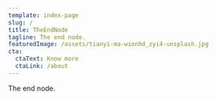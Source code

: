 ```yaml
---
template: index-page
slug: /
title: TheEndNode
tagline: The end node.
featuredImage: /assets/tianyi-ma-wionhd_zyi4-unsplash.jpg
cta:
  ctaText: Know more
  ctaLink: /about
---
```

The end node.
